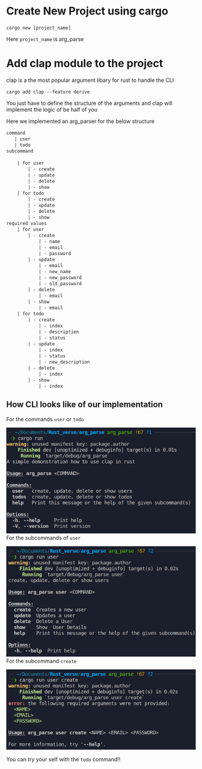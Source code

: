 # Create New Project using cargo

```
cargo new [project_name]
```
Here `project_name` is arg_parse

# Add clap module to the project
clap is a the most popular argument libary for rust to handle the CLI
```
cargo add clap --feature derive
```
You just have to define the structure of the arguments and clap will implement the logic of be half of you

Here we implemented an arg_parser for the below structure

```
command
   | user
   | todo
subcommand
    
    | for user 
        | - create
        | - update
        | - delete
        | - show
    | for todo    
        | - create
        | - update
        | - delete
        | - show
required values
    | for user
        | - create 
            | - name
            | - email
            | - password
        | - update
            | - email
            | - new_name
            | - new_password
            | - old_password
        | - delete
            | - email
        | - show
            | - email
    | for todo 
        | - create
            | - index
            | - description
            | - status
        | - update
            | - index
            | - status
            | - new_description
        | - delete
            | - index
        | - show 
            | - index
```

## How CLI looks like  of our implementation
For the commands `user` or `todo`

![Packet Encapsulation](https://github.com/REZ-OAN/Rust_verse/blob/arg_parse/images/commands.png)
For the subcommands of `user`

![Packet Encapsulation](https://github.com/REZ-OAN/Rust_verse/blob/arg_parse/images/user_subcommands.png)
For the subcommand `create`

![Packet Encapsulation](https://github.com/REZ-OAN/Rust_verse/blob/arg_parse/images/user_create_values.png)

You can try your self with the `todo` command!!

